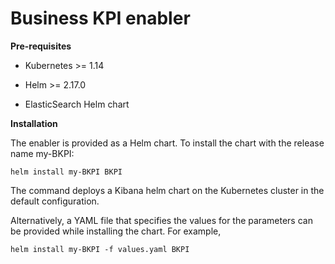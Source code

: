 # Business KPI enabler

**Pre-requisites**

- Kubernetes >= 1.14

- Helm >= 2.17.0

- ElasticSearch Helm chart

**Installation**

The enabler is provided as a Helm chart. To install the chart with the release name my-BKPI:

`helm install my-BKPI BKPI`

The command deploys a Kibana helm chart on the Kubernetes cluster in the default configuration. 

Alternatively, a YAML file that specifies the values for the parameters can be provided while installing the chart. For example,

`helm install my-BKPI -f values.yaml BKPI`


